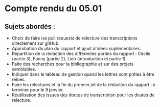 # Compte rendu du 05.01

## Sujets abordés :
- Choix de faire les pull requests de relecture des transcriptions directement sur gitHub.
- Approbation du plan du rapport et ajout d'idées suplémentaires.
- Répartition de la rédaction des différentes parties du rapport : Cécile (partie 3), Fanny (partie 2), Lien (introduction et partie 1).
- Faire des recherches pour la bibliographie et sur des projets semblables.
- Indiquer dans le tableau de gestion quand les lettres sont prêtes à être relues.
- Faire les relectures et la fin du premier jet de la rédaction du rapport : à terminer pour le 9 janvier.
- Réutilisation des issues des doutes de transcription pour les doutes de relecture.
